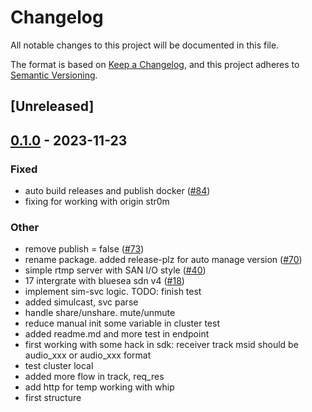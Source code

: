 # Changelog
All notable changes to this project will be documented in this file.

The format is based on [Keep a Changelog](https://keepachangelog.com/en/1.0.0/),
and this project adheres to [Semantic Versioning](https://semver.org/spec/v2.0.0.html).

## [Unreleased]

## [0.1.0](https://github.com/8xFF/atm0s-media-server/releases/tag/atm0s-media-server-cluster-local-v0.1.0) - 2023-11-23

### Fixed
- auto build releases and publish docker ([#84](https://github.com/8xFF/atm0s-media-server/pull/84))
- fixing for working with origin str0m

### Other
- remove publish = false ([#73](https://github.com/8xFF/atm0s-media-server/pull/73))
- rename package. added release-plz for auto manage version ([#70](https://github.com/8xFF/atm0s-media-server/pull/70))
- simple rtmp server with SAN I/O style ([#40](https://github.com/8xFF/atm0s-media-server/pull/40))
- 17 intergrate with bluesea sdn v4 ([#18](https://github.com/8xFF/atm0s-media-server/pull/18))
- implement sim-svc logic. TODO: finish test
- added simulcast, svc parse
- handle share/unshare. mute/unmute
- reduce manual init some variable in cluster test
- added readme.md and more test in endpoint
- first working with some hack in sdk: receiver track msid should be audio_xxx or audio_xxx format
- test cluster local
- added more flow in track, req_res
- add http for temp working with whip
- first structure
